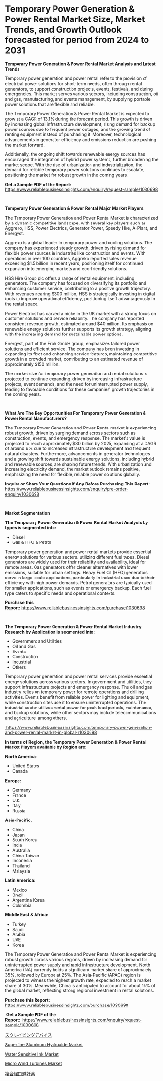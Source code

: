 <p><h1>Temporary Power Generation & Power Rental Market Size, Market Trends, and Growth Outlook forecasted for period from 2024 to 2031</h1></p><p><strong>Temporary Power Generation & Power Rental Market Analysis and Latest Trends</strong></p>
<p><p>Temporary power generation and power rental refer to the provision of electrical power solutions for short-term needs, often through rental generators, to support construction projects, events, festivals, and during emergencies. This market serves various sectors, including construction, oil and gas, manufacturing, and events management, by supplying portable power solutions that are flexible and reliable.</p><p>The Temporary Power Generation & Power Rental Market is expected to grow at a CAGR of 13.1% during the forecast period. This growth is driven by increasing global infrastructure development, rising demand for backup power sources due to frequent power outages, and the growing trend of renting equipment instead of purchasing it. Moreover, technological advancements in generator efficiency and emissions reduction are pushing the market forward. </p><p>Additionally, the ongoing shift towards renewable energy sources has encouraged the integration of hybrid power systems, further broadening the market scope. With the rise of urbanization and industrialization, the demand for reliable temporary power solutions continues to escalate, positioning the market for robust growth in the coming years.</p></p>
<p><strong>Get a Sample PDF of the Report:&nbsp;</strong> <a href="https://www.reliablebusinessinsights.com/enquiry/request-sample/1030698">https://www.reliablebusinessinsights.com/enquiry/request-sample/1030698</a></p>
<p>&nbsp;</p>
<p><strong>Temporary Power Generation & Power Rental Major Market Players</strong></p>
<p><p>The Temporary Power Generation and Power Rental Market is characterized by a dynamic competitive landscape, with several key players such as Aggreko, HSS, Power Electrics, Generator Power, Speedy Hire, A-Plant, and Energyst.</p><p>Aggreko is a global leader in temporary power and cooling solutions. The company has experienced steady growth, driven by rising demand for flexible power sources in industries like construction and events. With operations in over 100 countries, Aggreko reported sales revenue exceeding $1.5 billion in recent years, positioning itself for continued expansion into emerging markets and eco-friendly solutions.</p><p>HSS Hire Group plc offers a range of rental equipment, including generators. The company has focused on diversifying its portfolio and enhancing customer service, contributing to a positive growth trajectory. With revenues nearing $300 million, HSS is strategically investing in digital tools to improve operational efficiency, positioning itself advantageously in the rental space.</p><p>Power Electrics has carved a niche in the UK market with a strong focus on customer solutions and service reliability. The company has reported consistent revenue growth, estimated around $40 million. Its emphasis on renewable energy solutions further supports its growth strategy, aligning with the increasing demand for sustainable power options.</p><p>Energyst, part of the Froh GmbH group, emphasizes tailored power solutions and efficient service. The company has been investing in expanding its fleet and enhancing service features, maintaining competitive growth in a crowded market, contributing to an estimated revenue of approximately $150 million.</p><p>The market size for temporary power generation and rental solutions is projected to continue expanding, driven by increasing infrastructure projects, event demands, and the need for uninterrupted power supply, leading to favorable conditions for these companies' growth trajectories in the coming years.</p></p>
<p>&nbsp;</p>
<p><strong>What Are The Key Opportunities For Temporary Power Generation & Power Rental Manufacturers?</strong></p>
<p><p>The Temporary Power Generation and Power Rental market is experiencing robust growth, driven by surging demand across sectors such as construction, events, and emergency response. The market's value is projected to reach approximately $30 billion by 2025, expanding at a CAGR of around 6% due to increased infrastructure development and frequent natural disasters. Furthermore, advancements in generator technologies and a growing shift towards sustainable energy solutions, including hybrid and renewable sources, are shaping future trends. With urbanization and increasing electricity demand, the market outlook remains positive, emphasizing the need for flexible, reliable power solutions globally.</p></p>
<p><strong>Inquire or Share Your Questions If Any Before Purchasing This Report:</strong> <a href="https://www.reliablebusinessinsights.com/enquiry/pre-order-enquiry/1030698">https://www.reliablebusinessinsights.com/enquiry/pre-order-enquiry/1030698</a></p>
<p>&nbsp;</p>
<p><strong>Market Segmentation</strong></p>
<p><strong>The Temporary Power Generation & Power Rental Market Analysis by types is segmented into:</strong></p>
<p><ul><li>Diesel</li><li>Gas & HFO & Petrol</li></ul></p>
<p><p>Temporary power generation and power rental markets provide essential energy solutions for various sectors, utilizing different fuel types. Diesel generators are widely used for their reliability and availability, ideal for remote areas. Gas generators offer cleaner alternatives with lower emissions, suitable for urban settings. Heavy Fuel Oil (HFO) generators serve in large-scale applications, particularly in industrial uses due to their efficiency with high power demands. Petrol generators are typically used for smaller applications, such as events or emergency backup. Each fuel type caters to specific needs and operational contexts.</p></p>
<p><strong>Purchase this Report:&nbsp;</strong><a href="https://www.reliablebusinessinsights.com/purchase/1030698">https://www.reliablebusinessinsights.com/purchase/1030698</a></p>
<p>&nbsp;</p>
<p><strong>The Temporary Power Generation & Power Rental Market Industry Research by Application is segmented into:</strong></p>
<p><ul><li>Government and Utilities</li><li>Oil and Gas</li><li>Events</li><li>Construction</li><li>Industrial</li><li>Others</li></ul></p>
<p><p>Temporary power generation and power rental services provide essential energy solutions across various sectors. In government and utilities, they support infrastructure projects and emergency response. The oil and gas industry relies on temporary power for remote operations and drilling activities. Events benefit from reliable power for lighting and equipment, while construction sites use it to ensure uninterrupted operations. The industrial sector utilizes rental power for peak load periods, maintenance, and backup solutions, while other sectors may include telecommunications and agriculture, among others.</p></p>
<p><a href="https://www.reliablebusinessinsights.com/temporary-power-generation-and-power-rental-market-in-global-r1030698">&nbsp;https://www.reliablebusinessinsights.com/temporary-power-generation-and-power-rental-market-in-global-r1030698</a></p>
<p><strong>In terms of Region, the Temporary Power Generation & Power Rental Market Players available by Region are:</strong></p>
<p>
    <p> <strong> North America: </strong>
        <ul>
            <li>United States</li>
            <li>Canada</li>
        </ul>
        </p> 
    <p> <strong> Europe: </strong>
        <ul>
            <li>Germany</li>
            <li>France</li>
            <li>U.K.</li>
            <li>Italy</li>
            <li>Russia</li>
        </ul>
        </p> 
    <p> <strong> Asia-Pacific: </strong>
        <ul>
            <li>China</li>
            <li>Japan</li>
            <li>South Korea</li>
            <li>India</li>
            <li>Australia</li>
            <li>China Taiwan</li>
            <li>Indonesia</li>
            <li>Thailand</li>
            <li>Malaysia</li>
        </ul>
        </p> 
    <p> <strong> Latin America: </strong>
        <ul>
            <li>Mexico</li>
            <li>Brazil</li>
            <li>Argentina Korea</li>
            <li>Colombia</li>
        </ul>
        </p> 
    <p> <strong> Middle East & Africa: </strong>
        <ul>
            <li>Turkey</li>
            <li>Saudi</li>
            <li>Arabia</li>
            <li>UAE</li>
            <li>Korea</li>
        </ul>
    </p>
    </p>
<p><p>The Temporary Power Generation and Power Rental Market is experiencing robust growth across various regions, driven by increasing demand for uninterrupted power supply and rapid infrastructure development. North America (NA) currently holds a significant market share of approximately 35%, followed by Europe at 25%. The Asia-Pacific (APAC) region is projected to witness the highest growth rate, expected to reach a market share of 30%. Meanwhile, China is anticipated to account for about 15% of the global market, reflecting strong regional investment in rental solutions.</p></p>
<p><strong>Purchase this Report: </strong><a href="https://www.reliablebusinessinsights.com/purchase/1030698">https://www.reliablebusinessinsights.com/purchase/1030698</a></p>
<p>&nbsp;<strong>Get a Sample PDF of the Report:&nbsp;&nbsp;</strong><a href="https://www.reliablebusinessinsights.com/enquiry/request-sample/1030698">https://www.reliablebusinessinsights.com/enquiry/request-sample/1030698</a></p>
<p><strong></strong></p>
<p><p><a href="https://medium.com/@grarrity46/scraping-devices-market-%E3%81%AF-%E3%82%B3%E3%82%B9%E3%83%88%E7%AE%A1%E7%90%86%E3%81%A8%E5%8A%B9%E7%8E%87%E5%90%91%E4%B8%8A%E3%82%92%E5%84%AA%E5%85%88%E3%81%97%E3%81%BE%E3%81%99-%E3%81%95%E3%82%89%E3%81%AB-%E5%A0%B1%E5%91%8A%E6%9B%B8%E3%81%AF%E5%B8%82%E5%A0%B4%E3%81%AE%E9%9C%80%E8%A6%81%E9%9D%A2%E3%81%A8%E4%BE%9B%E7%B5%A6%E9%9D%A2%E3%81%AE%E4%B8%A1%E6%96%B9%E3%82%92%E3%82%AB%E3%83%90%E3%83%BC%E3%81%97%E3%81%A6%E3%81%84%E3%81%BE%E3%81%99-scraping-devices-%E5%B8%82%E5%A0%B4%E3%81%AF-86b5f38e1151">スクレイピングデバイス</a></p><p><a href="https://github.com/LacThu1/Market-Research-Report-List-1/blob/main/superfine-sluminum-hydroxide-market.md">Superfine Sluminum Hydroxide Market</a></p><p><a href="https://issuu.com/reportprime-2/docs/water-sensitive-ink-market-size-203_c0d6df71c3f52f">Water Sensitive Ink Market</a></p><p><a href="https://medium.com/@stephen.russell7684/the-micro-wind-turbines-market-prioritizes-cost-control-and-efficiency-enhancement-3291b00cd5ab">Micro Wind Turbines Market</a></p><p><a href="https://medium.com/@grarrity46/combined-oral-contraceptive-pill-market-%E3%81%AF-%E3%82%B3%E3%82%B9%E3%83%88%E7%AE%A1%E7%90%86%E3%81%A8%E5%8A%B9%E7%8E%87%E5%90%91%E4%B8%8A%E3%82%92%E5%84%AA%E5%85%88%E3%81%97%E3%81%BE%E3%81%99-%E3%81%95%E3%82%89%E3%81%AB-%E5%A0%B1%E5%91%8A%E6%9B%B8%E3%81%AF%E5%B8%82%E5%A0%B4%E3%81%AE%E9%9C%80%E8%A6%81%E9%9D%A2%E3%81%A8%E4%BE%9B%E7%B5%A6%E9%9D%A2%E3%81%AE%E4%B8%A1%E6%96%B9%E3%82%92%E3%82%AB%E3%83%90%E3%83%BC%E3%81%97%E3%81%A6%E3%81%84%E3%81%BE%E3%81%99-0c567dd03740">複合経口避妊薬</a></p></p>